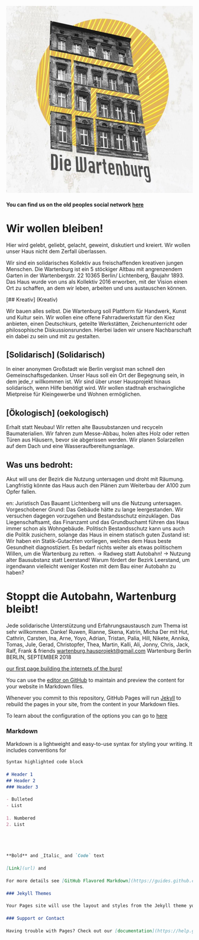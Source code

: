 ![Image](burglogo.jpg)

#### You can find us on the old peoples social network [here](https://www.facebook.com/wartenburgberlinbleibt/)



# Wir wollen bleiben!
Hier wird gelebt, geliebt,
gelacht, geweint, diskutiert und kreiert.
Wir wollen unser Haus nicht dem Zerfall
überlassen.



Wir sind ein solidarisches Kollektiv aus
freischaffenden kreativen jungen Menschen.
Die Wartenburg ist ein 5 stöckiger Altbau
mit angrenzendem Garten in der Wartenbergstr. 22
10365 Berlin/ Lichtenberg, Baujahr 1893.
Das Haus wurde von uns als Kollektiv 2016 erworben, mit der Vision einen Ort zu schaffen, an dem
wir leben, arbeiten und uns austauschen können.

[## Kreativ] (Kreativ)

Wir bauen alles selbst.
Die Wartenburg soll Plattform für
Handwerk, Kunst und Kultur sein.
Wir wollen eine offene Fahrradwerkstatt für den Kiez anbieten, einen
Deutschkurs, geteilte Werkstätten,
Zeichenunterricht oder philosophische
Diskussionsrunden.
Hierbei laden wir unsere Nachbarschaft
ein dabei zu sein und mit zu gestalten.

## [Solidarisch] (Solidarisch)

In einer anonymen Großstadt wie
Berlin vergisst man schnell den
Gemeinschaftsgedanken.
Unser Haus soll ein Ort der Begegnung
sein, in dem jede_r willkommen ist.
Wir sind über unser Hausprojekt hinaus
solidarisch, wenn Hilfe benötigt wird.
Wir wollen stadtnah erschwingliche
Mietpreise für Kleingewerbe und Wohnen
ermöglichen.

##   [Ökologisch] (oekologisch)

Erhalt statt Neubau!
Wir retten alte Bausubstanzen und
recyceln Baumaterialien.
Wir fahren zum Messe-Abbau,
holen altes Holz oder retten Türen
aus Häusern, bevor sie abgerissen
werden.
Wir planen Solarzellen auf dem Dach
und eine Wasseraufbereitungsanlage.

##                                              Was uns bedroht:

Akut will uns der Bezirk die Nutzung
untersagen und droht mit Räumung.
Langfristig könnte das Haus
auch den Plänen zum Weiterbau
der A100 zum Opfer fallen.

en:
Juristisch
Das Bauamt Lichtenberg will uns die Nutzung
untersagen. Vorgeschobener Grund:
Das Gebäude hätte zu lange leergestanden.
Wir versuchen dagegen vorzugehen und Bestandsschutz
einzuklagen.
Das Liegenschaftsamt, das Finanzamt und das
Grundbuchamt führen das Haus immer schon als
Wohngebäude.
Politisch
Bestandsschutz kann uns auch die Politik zusichern,
solange das Haus in einem statisch guten Zustand ist:
Wir haben ein Statik-Gutachten vorliegen,
welches dem Haus beste Gesundheit diagnostiziert.
Es bedarf nichts weiter als etwas politischem
Willen, um die Wartenburg zu retten.
 -> Radweg statt Autobahn!
-> Nutzung alter Bausubstanz
statt Leerstand!
Warum fördert der Bezirk
Leerstand, um irgendwann
vielleicht weniger Kosten
mit dem Bau einer Autobahn zu haben?


#                       Stoppt die Autobahn, Wartenburg bleibt!
Jede solidarische Unterstützung und
Erfahrungsaustausch zum Thema ist sehr
willkommen.
Danke! Ruwen, Rianne, Skena, Katrin, Micha
Der mit Hut, Cathrin, Carsten, Ina, Arne,
Yoyo, Adrian, Tristan, Palia, Hill, Nikete, Annika, Tomas, Jule, Gerad, Christopfer,
Thea, Martin, Kalli, Ali, Jonny, Chris, Jack, Ralf, Frank & friends
wartenburg.hausprojekt@gmail.com
Wartenburg Berlin
BERLIN, SEPTEMBER 2018



[our first page building the internets of the burg!](our_first_page)

You can use the [editor on GitHub](https://github.com/w22liebt/w22liebt.github.com/edit/master/README.md) to maintain and preview the content for your website in Markdown files.

Whenever you commit to this repository, GitHub Pages will run [Jekyll](https://jekyllrb.com/) to rebuild the pages in your site, from the content in your Markdown files.



To learn about the configuration of the options you can go to [here](https://jekyllrb.com/docs/configuration/)

### Markdown

Markdown is a lightweight and easy-to-use syntax for styling your writing. It includes conventions for

```markdown
Syntax highlighted code block

# Header 1
## Header 2
### Header 3

- Bulleted
- List

1. Numbered
2. List




**Bold** and _Italic_ and `Code` text

[Link](url) and

For more details see [GitHub Flavored Markdown](https://guides.github.com/features/mastering-markdown/).

### Jekyll Themes

Your Pages site will use the layout and styles from the Jekyll theme you have selected in your [repository settings](https://github.com/w22liebt/w22liebt.github.com/settings). The name of this theme is saved in the Jekyll `_config.yml` configuration file.

### Support or Contact

Having trouble with Pages? Check out our [documentation](https://help.github.com/categories/github-pages-basics/) or [contact support](https://github.com/contact) and we’ll help you sort it out.
